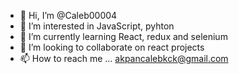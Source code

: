 - 👋 Hi, I’m @Caleb00004
- 👀 I’m interested in JavaScript, pyhton 
- 🌱 I’m currently learning React, redux and selenium
- 💞️ I’m looking to collaborate on react projects
- 📫 How to reach me ... akpancalebkck@gmail.com

<!---
Caleb00004/Caleb00004 is a ✨ special ✨ repository because its `README.md` (this file) appears on your GitHub profile.
You can click the Preview link to take a look at your changes.
--->
